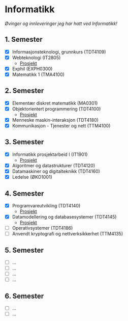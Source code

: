 # Informatikk

_Øvinger og innleveringer jeg har hatt ved Informatikk!_

## 1. Semester

- [x] Informasjonsteknologi, grunnkurs (TDT4109)
- [x] Webteknologi (IT2805)
  - [Prosjekt](https://github.com/MartinSkatvedt/IT2805-Project)
- [x] Exphil (EXPH0300)
- [x] Matematikk 1 (TMA4100)

## 2. Semester

- [x] Elementær diskret matematikk (MA0301)
- [x] Objektorientert programmering (TDT4100)
  - [Prosjekt](https://github.com/MartinSkatvedt/TDT4100-Project)
- [x] Menneske maskin-interaksjon (TDT4180)
- [x] Kommunikasjon - Tjenester og nett (TTM4100)

## 3. Semester

- [x] Informatikk prosjektarbeid I (IT1901)
  - [Prosjekt](https://github.com/MartinSkatvedt/IT1901-Project)
- [x] Algoritmer og datastrukturer (TDT4120)
- [x] Datamaskiner og digitalteknikk (TDT4160)
- [x] Ledelse (ØKO1001)

## 4. Semester

- [x] Programvareutvikling (TDT4140)
  - [Prosjekt](https://github.com/MartinSkatvedt/TDT4140-Project)
- [x] Datamodellering og databasesystemer (TDT4145)
  - [Prosjekt](https://github.com/MartinSkatvedt/TDT4145-Data-Modelling-and-Database-Systems)
- [ ] Operativsystemer (TDT4186)
- [ ] Anvendt kryptografi og nettverksikkerhet (TTM4135)

## 5. Semester

- [ ] ...
- [ ] ...
- [ ] ...
- [ ] ...

## 6. Semester

- [ ] ...
- [ ] ...
